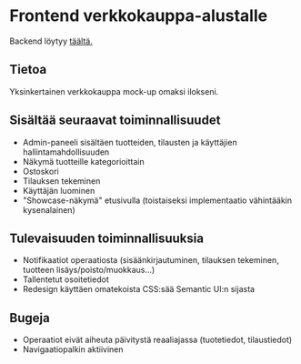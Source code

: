 # Frontend verkkokauppa-alustalle

Backend löytyy [täältä.](https://github.com/aatuhi/ecommerce-backend)

## Tietoa

Yksinkertainen verkkokauppa mock-up omaksi ilokseni.  

## Sisältää seuraavat toiminnallisuudet

- Admin-paneeli sisältäen tuotteiden, tilausten ja käyttäjien hallintamahdollisuuden
- Näkymä tuotteille kategorioittain
- Ostoskori
- Tilauksen tekeminen
- Käyttäjän luominen
- "Showcase-näkymä" etusivulla (toistaiseksi implementaatio vähintääkin kysenalainen)

## Tulevaisuuden toiminnallisuuksia

- Notifikaatiot operaatiosta (sisäänkirjautuminen, tilauksen tekeminen, tuotteen lisäys/poisto/muokkaus...)
- Tallentetut osoitetiedot
- Redesign käyttäen omatekoista CSS:sää Semantic UI:n sijasta

## Bugeja

- Operaatiot eivät aiheuta päivitystä reaaliajassa (tuotetiedot, tilaustiedot)
- Navigaatiopalkin aktiivinen
